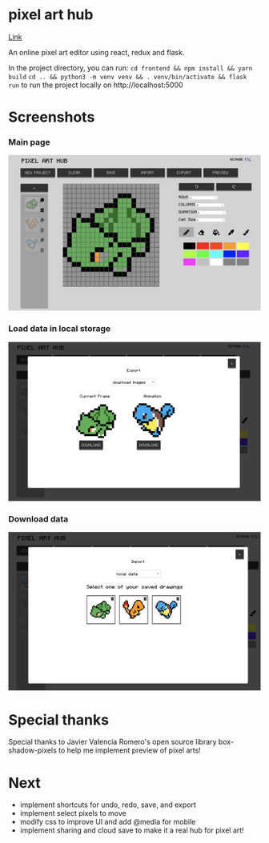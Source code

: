 # pixel art hub

[Link](https://pixel-ftl-0f2307508e02.herokuapp.com/)

An online pixel art editor using react, redux and flask. 

In the project directory, you can run: 
`cd frontend && npm install && yarn build`
`cd .. && python3 -m venv venv && . venv/bin/activate && flask run`
to run the project locally on http://localhost:5000

# Screenshots
### Main page
![main page](/docs/screenshot1.png)

### Load data in local storage
![load data](/docs/screenshot2.png)

### Download data
![download](/docs/screenshot3.png)

# Special thanks
Special thanks to Javier Valencia Romero's open source library box-shadow-pixels to help me implement preview of pixel arts!

# Next
* implement shortcuts for undo, redo, save, and export
* implement select pixels to move
* modify css to improve UI and add @media for mobile
* implement sharing and cloud save to make it a real hub for pixel art!
